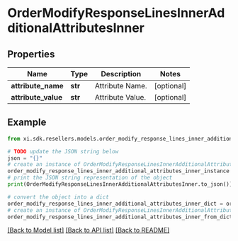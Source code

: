 # OrderModifyResponseLinesInnerAdditionalAttributesInner


## Properties

Name | Type | Description | Notes
------------ | ------------- | ------------- | -------------
**attribute_name** | **str** | Attribute Name. | [optional] 
**attribute_value** | **str** | Attribute Value. | [optional] 

## Example

```python
from xi.sdk.resellers.models.order_modify_response_lines_inner_additional_attributes_inner import OrderModifyResponseLinesInnerAdditionalAttributesInner

# TODO update the JSON string below
json = "{}"
# create an instance of OrderModifyResponseLinesInnerAdditionalAttributesInner from a JSON string
order_modify_response_lines_inner_additional_attributes_inner_instance = OrderModifyResponseLinesInnerAdditionalAttributesInner.from_json(json)
# print the JSON string representation of the object
print(OrderModifyResponseLinesInnerAdditionalAttributesInner.to_json())

# convert the object into a dict
order_modify_response_lines_inner_additional_attributes_inner_dict = order_modify_response_lines_inner_additional_attributes_inner_instance.to_dict()
# create an instance of OrderModifyResponseLinesInnerAdditionalAttributesInner from a dict
order_modify_response_lines_inner_additional_attributes_inner_from_dict = OrderModifyResponseLinesInnerAdditionalAttributesInner.from_dict(order_modify_response_lines_inner_additional_attributes_inner_dict)
```
[[Back to Model list]](../README.md#documentation-for-models) [[Back to API list]](../README.md#documentation-for-api-endpoints) [[Back to README]](../README.md)


